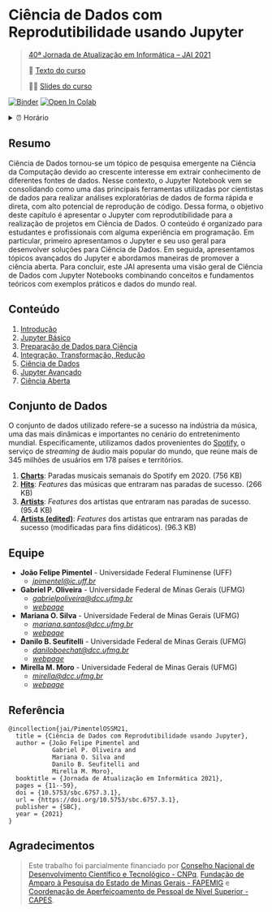 [JAI]: https://csbc.ufsc.br/eventos/jai/

# Ciência de Dados com Reprodutibilidade usando Jupyter


> [40ª Jornada de Atualização em Informática – JAI 2021][JAI]
>
>📄 [Texto do curso](https://sol.sbc.org.br/livros/index.php/sbc/catalog/view/67/292/544-1)
>
>👨‍💻 [Slides do curso](slides_apresentação.pdf)


[![Binder](http://mybinder.org/badge_logo.svg)](https://mybinder.org/v2/gh/opgabriel/jai2021-jupyter/main?urlpath=lab/tree/Index.ipynb)  [![Open In Colab](https://colab.research.google.com/assets/colab-badge.svg)](https://colab.research.google.com/github/opgabriel/jai2021-jupyter//blob/main/Index.ipynb)

<details>
  <summary>⏰ Horário</summary>
  <br>
  📅 20 de Julho
  <br><br>
  🕘 09:00 - 12:00  | 🕟 16:30 - 19:00
  <br>
</details>

## Resumo

Ciência de Dados tornou-se um tópico de pesquisa emergente na Ciência da Computação devido ao crescente interesse em extrair conhecimento de diferentes fontes de dados. Nesse contexto, o Jupyter Notebook vem se consolidando como uma das principais ferramentas utilizadas por cientistas de dados para realizar análises exploratórias de dados de forma rápida e direta, com alto potencial de reprodução de código. Dessa forma, o objetivo deste capítulo é apresentar o Jupyter com reprodutibilidade para a realização de projetos em Ciência de Dados. O conteúdo é organizado para estudantes e profissionais com alguma experiência em programação. Em particular, primeiro apresentamos o Jupyter e seu uso geral para desenvolver soluções para Ciência de Dados. Em seguida, apresentamos tópicos avançados do Jupyter e  abordamos maneiras de promover a ciência aberta. Para concluir, este JAI apresenta uma visão geral de Ciência de Dados com Jupyter Notebooks combinando conceitos e fundamentos teóricos com exemplos práticos e dados do mundo real.


## Conteúdo
1. [Introdução](https://docs.google.com/presentation/d/e/2PACX-1vQsPIAB1LIlRXSHM8TNRo5SAHAB7WKStfIOvmWxBBe8tR7sTZwbeDcrgiiDd346PwQnCJK_QbW9PRsi/pub?start=false&loop=false&delayms=3000)
2. [Jupyter Básico](2.Basico/2.1.Estrutura.Geral.ipynb)
3. [Preparação de Dados para Ciência](3.Preparacao/3.1.Importacao.Dados.ipynb)
4. [Integração, Transformação, Redução](4.Transformacao/4.1.Integracao.ipynb)
5. [Ciência de Dados](5.Ciencia.de.Dados/5.1.Ciencia.Dados.Basica.ipynb)
6. [Jupyter Avançado](6.Jupyter.Avancado/6.1.IPython.ipynb)
7. [Ciência Aberta](https://docs.google.com/presentation/d/e/2PACX-1vQtbj03kNvO7EEFc3cgDgu4gPpYoXlUTofMX0qFdmuybxuomo5WDSFkkjb5AHOgFmPFLVyI8AFplui8/pub?start=false&loop=false&delayms=3000)


## Conjunto de Dados
O conjunto de dados utilizado refere-se a sucesso na indústria da música, uma das mais dinâmicas e importantes no cenário do entretenimento mundial. Especificamente, utilizamos dados provenientes do [Spotify](https://developer.spotify.com/), o serviço de *streaming* de áudio mais popular do mundo, que reúne mais de 345 milhões de usuários em 178 países e territórios.

1. **[Charts]**: Paradas musicais semanais do Spotify em 2020. (756 KB)
2. **[Hits]**: *Features* das músicas que entraram nas paradas de sucesso. (266 KB) 
3. **[Artists]**: *Features* dos artistas que entraram nas paradas de sucesso. (95.4 KB) 
4. **[Artists (edited)]**: *Features* dos artistas que entraram nas paradas de sucesso (modificadas para fins didáticos). (96.3 KB) 

[Charts]: https://github.com/opgabriel/jai2021-jupyter/raw/main/dataset/spotify_charts_complete.tsv
[Hits]: https://github.com/opgabriel/jai2021-jupyter/raw/main/dataset/spotify_hits_dataset_complete.tsv
[Artists]: https://github.com/opgabriel/jai2021-jupyter/raw/main/dataset/spotify_artists_info_complete.tsv
[Artists (edited)]: https://github.com/opgabriel/jai2021-jupyter/raw/main/dataset/spotify_artists_info_edited.csv


## Equipe

* **João Felipe Pimentel** - Universidade Federal Fluminense (UFF)
  * *jpimentel@ic.uff.br*
* **Gabriel P. Oliveira** - Universidade Federal de Minas Gerais (UFMG)
  * *gabrielpoliveira@dcc.ufmg.br*
  * *[webpage][page1]*
* **Mariana O. Silva** - Universidade Federal de Minas Gerais (UFMG)
  * *mariana.santos@dcc.ufmg.br*
  * *[webpage][page2]*
* **Danilo B. Seufitelli** - Universidade Federal de Minas Gerais (UFMG)
  * *daniloboechat@dcc.ufmg.br*
  * *[webpage][page3]*
* **Mirella M. Moro** - Universidade Federal de Minas Gerais (UFMG)
  * *mirella@dcc.ufmg.br*
  * *[webpage][page4]*

[page1]: http://homepages.dcc.ufmg.br/~gabrielpoliveira/
[page2]: http://homepages.dcc.ufmg.br/~mariana.santos/
[page3]: http://homepages.dcc.ufmg.br/~daniloboechat/
[page4]: http://homepages.dcc.ufmg.br/~mirella/


## Referência

  ```
  @incollection{jai/PimentelOSSM21,
    title = {Ciência de Dados com Reprodutibilidade usando Jupyter},
    author = {João Felipe Pimentel and
              Gabriel P. Oliveira and 
              Mariana O. Silva and 
              Danilo B. Seufitelli and 
              Mirella M. Moro},
    booktitle = {Jornada de Atualização em Informática 2021},
    pages = {11--59},
    doi = {10.5753/sbc.6757.3.1},
    url = {https://doi.org/10.5753/sbc.6757.3.1},
    publisher = {SBC},
    year = {2021}
  }
  ``` 

  
## Agradecimentos

> Este trabalho foi parcialmente financiado por [Conselho Nacional de Desenvolvimento Científico e Tecnológico - CNPq], [Fundação de Amparo à Pesquisa do Estado de Minas Gerais - FAPEMIG] e [Coordenação de Aperfeiçoamento de Pessoal de Nível Superior - CAPES].

[Conselho Nacional de Desenvolvimento Científico e Tecnológico - CNPq]: http://www.cnpq.br/
[Coordenação de Aperfeiçoamento de Pessoal de Nível Superior - CAPES]: https://www.capes.gov.br/
[Fundação de Amparo à Pesquisa do Estado de Minas Gerais - FAPEMIG]: https://fapemig.br/
